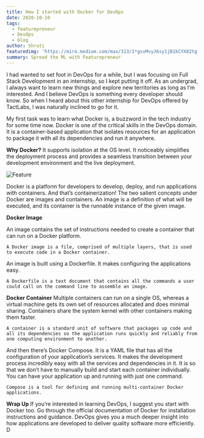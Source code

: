 ```yaml
---
title: How I started with Docker for DevOps
date: 2020-10-10
tags: 
  - featurepreneur
  - DevOps
  - blog
author: Shruti
featuredimg: 'https://miro.medium.com/max/313/1*gsvMvyJ6sy1jB1kCYX82tg.png'
summary: Spread the ML with Featurepreneur
---
```


I had wanted to set foot in DevOps for a while, but I was focusing on Full Stack Development in an internship, so I kept putting it off. As an undergrad, I always want to learn new things and explore new territories as long as I’m interested. And I believe DevOps is something every developer should know. So when I heard about this other internship for DevOps offered by TactLabs, I was naturally inclined to go for it.

My first task was to learn what Docker is, a buzzword in the tech industry for some time now. Docker is one of the critical skills in the DevOps domain. It is a container-based application that isolates resources for an application to package it with all its dependencies and run it anywhere.

**Why Docker?** It supports isolation at the OS level. It noticeably simplifies the deployment process and provides a seamless transition between your development environment and the live deployment.

![Feature](https://miro.medium.com/max/700/1*X74Bz9WZD4_gsLcN6mEHgw.png)

Docker is a platform for developers to develop, deploy, and run applications with containers. And that’s containerization! The two salient concepts under Docker are images and containers. An image is a definition of what will be executed, and its container is the runnable instance of the given image.

**Docker Image**

An image contains the set of instructions needed to create a container that can run on a Docker platform.

```
A Docker image is a file, comprised of multiple layers, that is used to execute code in a Docker container.
```
An image is built using a Dockerfile. It makes configuring the applications easy.

```
A Dockerfile is a text document that contains all the commands a user could call on the command line to assemble an image.
```
**Docker Container**
Multiple containers can run on a single OS, whereas a virtual machine gets its own set of resources allocated and does minimal sharing. Containers share the system kernel with other containers making them faster.

```
A container is a standard unit of software that packages up code and all its dependencies so the application runs quickly and reliably from one computing environment to another.
```
And then there’s Docker Compose. It is a YAML file that has all the configuration of your application’s services. It makes the development process incredibly easy with all the services and dependencies in it. It is so that we don’t have to manually build and start each container individually. You can have your application up and running with just one command.

```
Compose is a tool for defining and running multi-container Docker applications.
```
**Wrap Up**
If you’re interested in learning DevOps, I suggest you start with Docker too. Go through the official documentation of Docker for installation instructions and guidance. DevOps gives you a much deeper insight into how applications are developed to deliver quality software more efficiently.
D